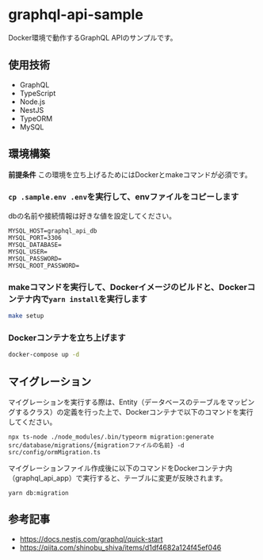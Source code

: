# graphql-api-sample

Docker環境で動作するGraphQL APIのサンプルです。

## 使用技術

- GraphQL
- TypeScript
- Node.js
- NestJS
- TypeORM
- MySQL

## 環境構築

**前提条件**
この環境を立ち上げるためにはDockerとmakeコマンドが必須です。

### ```cp .sample.env .env```を実行して、envファイルをコピーします

dbの名前や接続情報は好きな値を設定してください。

```
MYSQL_HOST=graphql_api_db
MYSQL_PORT=3306
MYSQL_DATABASE=
MYSQL_USER=
MYSQL_PASSWORD=
MYSQL_ROOT_PASSWORD=
```

### makeコマンドを実行して、Dockerイメージのビルドと、Dockerコンテナ内で```yarn install```を実行します

```sh
make setup
```

### Dockerコンテナを立ち上げます

```sh
docker-compose up -d
```

## マイグレーション

マイグレーションを実行する際は、Entity（データベースのテーブルをマッピングするクラス）の定義を行った上で、Dockerコンテナで以下のコマンドを実行してください。

```
npx ts-node ./node_modules/.bin/typeorm migration:generate src/database/migrations/{migrationファイルの名前} -d src/config/ormMigration.ts
```

マイグレーションファイル作成後に以下のコマンドをDockerコンテナ内（graphql_api_app）で実行すると、テーブルに変更が反映されます。

```
yarn db:migration
```

## 参考記事
- https://docs.nestjs.com/graphql/quick-start
- https://qiita.com/shinobu_shiva/items/d1df4682a124f45ef046
